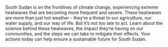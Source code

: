 South Sudan is on the frontlines of climate change, experiencing extreme heatwaves that are becoming more frequent and severe. These heatwaves are more than just hot weather - they’re a threat to our agriculture, our water supply, and our way of life. But it’s not too late to act. Learn about the science behind these heatwaves, the impact they’re having on our communities, and the steps we can take to mitigate their effects. Your actions today can help ensure a sustainable future for South Sudan.
